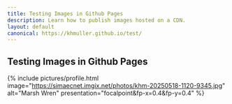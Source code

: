 ```yaml
---
title: Testing Images in Github Pages
description: Learn how to publish images hosted on a CDN.
layout: default
canonical: https://khmuller.github.io/test/
---
```


## Testing Images in Github Pages

{% include pictures/profile.html 
   image="https://simaecnet.imgix.net/photos/khm-20250518-1120-9345.jpg"
   alt="Marsh Wren"
   presentation="focalpoint&fp-x=0.4&fp-y=0.4" 
%}
